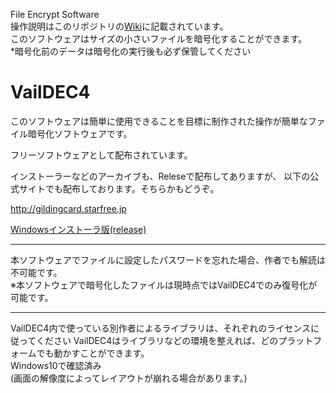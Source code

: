 File Encrypt Software
<br>
操作説明はこのリポジトリの<a href="https://github.com/rinasvideo/VailDEC4/wiki">Wiki</a>に記載されています。
<br>
このソフトウェアはサイズの小さいファイルを暗号化することができます。<br>
*暗号化前のデータは暗号化の実行後も必ず保管してください<br>
<h1>VailDEC4</h1>
<p>このソフトウェアは簡単に使用できることを目標に制作された操作が簡単なファイル暗号化ソフトウェアです。</p>
<p>フリーソフトウェアとして配布されています。</p>
インストーラーなどのアーカイブも、Releseで配布してありますが、 以下の公式サイトでも配布しております。そちらかもどうぞ。
<p><a href="http://gildingcard.starfree.jp/"> http://gildingcard.starfree.jp</a></p>
<p><a href="https://github.com/Vail-Zero/VailDEC3-sources/releases/tag/3.0.0">Windowsインストーラ版(release)</a></p>
<hr>
本ソフトウェアでファイルに設定したパスワードを忘れた場合、作者でも解読は不可能です。
<br>
※本ソフトウェアで暗号化したファイルは現時点ではVailDEC4でのみ復号化が可能です。
<hr>
VailDEC4内で使っている別作者によるライブラリは、それぞれのライセンスに従ってください
VailDEC4はライブラリなどの環境を整えれば、どのプラットフォームでも動かすことができます。<br>
Windows10で確認済み<br>
(画面の解像度によってレイアウトが崩れる場合があります。)<br>
